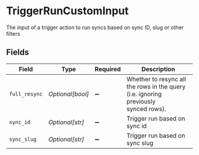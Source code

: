 # TriggerRunCustomInput

The input of a trigger action to run syncs based on sync ID, slug or other filters


## Fields

| Field                                                                               | Type                                                                                | Required                                                                            | Description                                                                         |
| ----------------------------------------------------------------------------------- | ----------------------------------------------------------------------------------- | ----------------------------------------------------------------------------------- | ----------------------------------------------------------------------------------- |
| `full_resync`                                                                       | *Optional[bool]*                                                                    | :heavy_minus_sign:                                                                  | Whether to resync all the rows in the query (i.e. ignoring previously<br/>synced rows). |
| `sync_id`                                                                           | *Optional[str]*                                                                     | :heavy_minus_sign:                                                                  | Trigger run based on sync id                                                        |
| `sync_slug`                                                                         | *Optional[str]*                                                                     | :heavy_minus_sign:                                                                  | Trigger run based on sync slug                                                      |